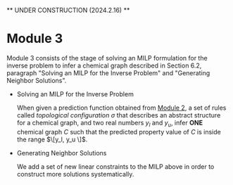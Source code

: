 ** UNDER CONSTRUCTION (2024.2.16) **

# Module 3

Module 3 consists of the stage of solving an MILP formulation for the inverse problem to infer a chemical graph described in Section 6.2, paragraph "Solving an MILP for the Inverse Problem" and "Generating Neighbor Solutions".

- Solving an MILP for the Inverse Problem
  
  When given a prediction function obtained from [Module 2](HPS/Module_2), a set of rules called *topological configuration* $\sigma$ that describes an abstract structure for a chemical graph, and two real numbers $y_l$ and $y_u$, infer **ONE** chemical graph $C$ such that the predicted property value of $C$ is inside the range $\[y_l, y_u  \]$.

- Generating Neighbor Solutions

  We add a set of new linear constraints to the MILP above in order to construct more solutions systematically.

